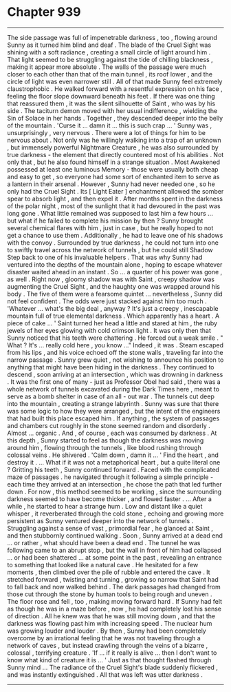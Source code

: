 
# Chapter 939


---

The side passage was full of impenetrable darkness , too , flowing around Sunny as it turned him blind and deaf . The blade of the Cruel Sight was shining with a soft radiance , creating a small circle of light around him . That light seemed to be struggling against the tide of chilling blackness , making it appear more absolute .
The walls of the passage were much closer to each other than that of the main tunnel , its roof lower , and the circle of light was even narrower still . All of that made Sunny feel extremely claustrophobic . He walked forward with a resentful expression on his face , feeling the floor slope downward beneath his feet .
If there was one thing that reassured them , it was the silent silhouette of Saint , who was by his side . The taciturn demon moved with her usual indifference , wielding the Sin of Solace in her hands . Together , they descended deeper into the belly of the mountain .
'Curse it ... damn it ... this is such crap ... '
Sunny was , unsurprisingly , very nervous .
There were a lot of things for him to be nervous about . Not only was he willingly walking into a trap of an unknown , but immensely powerful Nightmare Creature , he was also surrounded by true darkness - the element that directly countered most of his abilities .
Not only that , but he also found himself in a strange situation . Most Awakened possessed at least one luminous Memory - those were usually both cheap and easy to get , so everyone had some sort of enchanted item to serve as a lantern in their arsenal . However , Sunny had never needed one , so he only had the Cruel Sight .
Its [ Light Eater ] enchantment allowed the somber spear to absorb light , and then expel it . After months spent in the darkness of the polar night , most of the sunlight that it had devoured in the past was long gone . What little remained was supposed to last him a few hours ... but what if he failed to complete his mission by then ?
Sunny brought several chemical flares with him , just in case , but he really hoped to not get a chance to use them .
Additionally , he had to leave one of his shadows with the convoy . Surrounded by true darkness , he could not turn into one to swiftly travel across the network of tunnels , but he could still Shadow Step back to one of his invaluable helpers . That was why Sunny had ventured into the depths of the mountain alone , hoping to escape whatever disaster waited ahead in an instant .
So ... a quarter of his power was gone , as well .
Right now , gloomy shadow was with Saint , creepy shadow was augmenting the Cruel Sight , and the haughty one was wrapped around his body . The five of them were a fearsome quintet ... nevertheless , Sunny did not feel confident .
The odds were just stacked against him too much .
'Whatever ... what's the big deal , anyway ? It's just a creepy , inescapable mountain full of true elemental darkness . Which apparently has a heart . A piece of cake ... '
Saint turned her head a little and stared at him , the ruby jewels of her eyes glowing with cold crimson light . It was only then that Sunny noticed that his teeth were chattering .
He forced out a weak smile .
" What ? It's ... really cold here , you know ..."
Indeed , it was . Steam escaped from his lips , and his voice echoed off the stone walls , traveling far into the narrow passage . Sunny grew quiet , not wishing to announce his position to anything that might have been hiding in the darkness .
They continued to descend , soon arriving at an intersection , which was drowning in darkness . It was the first one of many - just as Professor Obel had said , there was a whole network of tunnels excavated during the Dark Times here , meant to serve as a bomb shelter in case of an all - out war .
The tunnels cut deep into the mountain , creating a strange labyrinth . Sunny was sure that there was some logic to how they were arranged , but the intent of the engineers that had built this place escaped him . If anything , the system of passages and chambers cut roughly in the stone seemed random and disorderly .
Almost ... organic .
And , of course , each was consumed by darkness . At this depth , Sunny started to feel as though the darkness was moving around him , flowing through the tunnels , like blood rushing through colossal veins .
He shivered .
'Calm down , damn it ... '
Find the heart , and destroy it .
... What if it was not a metaphorical heart , but a quite literal one ?
Gritting his teeth , Sunny continued forward . Faced with the complicated maze of passages . he navigated through it following a simple principle - each time they arrived at an intersection , he chose the path that led further down . For now , this method seemed to be working , since the surrounding darkness seemed to have become thicker , and flowed faster .
... After a while , he started to hear a strange hum . Low and distant like a quiet whisper , it reverberated through the cold stone , echoing and growing more persistent as Sunny ventured deeper into the network of tunnels .
Struggling against a sense of vast , primordial fear , he glanced at Saint , and then stubbornly continued walking .
Soon , Sunny arrived at a dead end ... or rather , what should have been a dead end . The tunnel he was following came to an abrupt stop , but the wall in front of him had collapsed ... or had been shattered ... at some point in the past , revealing an entrance to something that looked like a natural cave .
He hesitated for a few moments , then climbed over the pile of rubble and entered the cave . It stretched forward , twisting and turning , growing so narrow that Saint had to fall back and now walked behind .
The dark passages had changed from those cut through the stone by human tools to being rough and uneven . The floor rose and fell , too , making moving forward hard . If Sunny had felt as though he was in a maze before , now , he had completely lost his sense of direction . All he knew was that he was still moving down , and that the darkness was flowing past him with increasing speed .
The nuclear hum was growing louder and louder .
By then , Sunny had been completely overcome by an irrational feeling that he was not traveling through a network of caves , but instead crawling through the veins of a bizarre , colossal , terrifying creature .
'If ... if it really is alive ... then I don't want to know what kind of creature it is ... '
Just as that thought flashed through Sunny mind ...
The radiance of the Cruel Sight's blade suddenly flickered , and was instantly extinguished .
All that was left was utter darkness .

---

